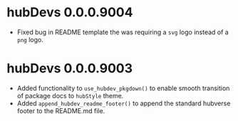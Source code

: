 # hubDevs 0.0.0.9004

* Fixed bug in README template the was requiring a `svg` logo instead of a `png` logo.

# hubDevs 0.0.0.9003

* Added functionality to `use_hubdev_pkgdown()` to enable smooth transition of package docs to `hubStyle` theme.
* Added `append_hubdev_readme_footer()` to append the standard hubverse footer to the README.md file.
